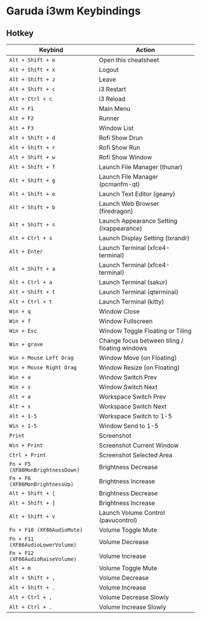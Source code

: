 

# Garuda i3wm Keybindings


## Hotkey

| Keybind |	Action |
| ------- | ------ |
| `Alt + Shift + o` | Open this cheatsheet |
| `Alt + Shift + x` | Logout |
| `Alt + Shift + z` | Leave |
| `Alt + Shift + c` | i3 Restart |
| `Alt + Ctrl + c` | i3 Reload |
| `Alt + F1` | Main Menu |
| `Alt + F2` | Runner |
| `Alt + F3` | Window List |
| `Alt + Shift + d` | Rofi Show Drun |
| `Alt + Shift + r` | Rofi Show Run |
| `Alt + Shift + w` | Rofi Show Window |
| `Alt + Shift + f` | Launch File Manager (thunar) |
| `Alt + Shift + g` | Launch File Manager (pcmanfm-qt) |
| `Alt + Shift + e` | Launch Text Editor (geany) |
| `Alt + Shift + b` | Launch Web Browser (firedragon) |
| `Alt + Shift + s` | Launch Appearance Setting (lxappearance) |
| `Alt + Ctrl + s` | Launch Display Setting (lxrandr) |
| `Alt + Enter` | Launch Terminal (xfce4-terminal) |
| `Alt + Shift + a` | Launch Terminal (xfce4-terminal) |
| `Alt + Ctrl + a` | Launch Terminal (sakur) |
| `Alt + Shift + t` | Launch Terminal (qterminal) |
| `Alt + Ctrl + t` | Launch Terminal (kitty) |
| `Win + q` | Window Close |
| `Win + f` | Window Fullscreen |
| `Win + Esc` | Window Toggle Floating or Tiling |
| `Win + grave` | Change focus between tiling / floating windows |
| `Win + Mouse Left Drag` | Window Move (on Floating) |
| `Win + Mouse Right Drag` | Window Resize (on Floating) |
| `Win + a` | Window Switch Prev |
| `Win + s` | Window Switch Next |
| `Alt + a` | Workspace Switch Prev |
| `Alt + s` | Workspace Switch Next |
| `Alt + 1-5` | Workspace Switch to 1-5 |
| `Win + 1-5` | Window Send to 1-5 |
| `Print` | Screenshot |
| `Win + Print` | Screenshot Current Window |
| `Ctrl + Print` | Screenshot Selected Area |
| `Fn + F5 (XF86MonBrightnessDown)` | Brightness Decrease |
| `Fn + F6 (XF86MonBrightnessUp)` | Brightness Increase |
| `Alt + Shift + [` | Brightness Decrease |
| `Alt + Shift + ]` | Brightness Increase |
| `Alt + Shift + v` | Launch Volume Control (pavucontrol) |
| `Fn + F10 (XF86AudioMute)` | Volume Toggle Mute |
| `Fn + F11 (XF86AudioLowerVolume)` | Volume Decrease |
| `Fn + F12 (XF86AudioRaiseVolume)` | Volume Increase |
| `Alt + m` | Volume Toggle Mute |
| `Alt + Shift + ,` | Volume Decrease |
| `Alt + Shift + .` | Volume Increase |
| `Alt + Ctrl + ,` | Volume Decrease Slowly |
| `Alt + Ctrl + .` | Volume Increase Slowly |
